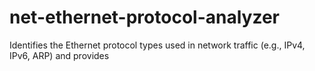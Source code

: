 # net-ethernet-protocol-analyzer
Identifies the Ethernet protocol types used in network traffic (e.g., IPv4, IPv6, ARP) and provides 

